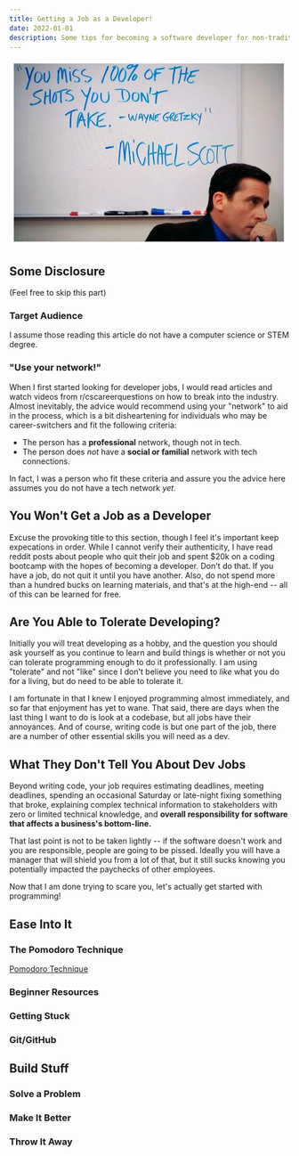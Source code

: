 ```yaml
---
title: Getting a Job as a Developer!
date: 2022-01-01
description: Some tips for becoming a software developer for non-traditional
---
```


![Michael Scott from the office](./office.jpg)

## Some Disclosure

<!-- Add link to next section -->
(Feel free to skip this part)

### Target Audience

I assume those reading this article do not have a computer science or STEM degree. 

### "Use your network!"
When I first started looking for developer jobs, I would read articles and watch videos from  r/cscareerquestions on how to break into the industry. Almost inevitably, the advice would recommend using your "network" to aid in the process, which is a bit disheartening for individuals who may be career-switchers and fit the following criteria:
- The person has a **professional** network, though not in tech.
- The person does *not* have a **social or familial** network with tech connections.

In fact, I was a person who fit these criteria and assure you the advice here assumes you do not have a tech network *yet.*


## You Won't Get a Job as a Developer

Excuse the provoking title to this section, though I feel it's important keep expecations in order. While I cannot verify their authenticity, I have read reddit posts about people who quit their job and spent $20k on a coding bootcamp with the hopes of becoming a developer. Don't do that. If you have a job, do not quit it until you have another. Also, do not spend more than a hundred bucks on learning materials, and that's at the high-end -- all of this can be learned for free.

## Are You Able to Tolerate Developing?
Initially you will treat developing as a hobby, and the question you should ask yourself as you continue to learn and build things is whether or not you can tolerate programming enough to do it professionally. I am using "tolerate" and not "like" since I don't believe you need to *like* what you do for a living, but do need to be able to tolerate it.

I am fortunate in that I knew I enjoyed programming almost immediately, and so far that enjoyment has yet to wane. That said, there are days when the last thing I want to do is look at a codebase, but all jobs have their annoyances. And of course, writing code is but one part of the job, there are a number of other essential skills you will need as a dev.

## What They Don't Tell You About Dev Jobs
Beyond writing code, your job requires estimating deadlines, meeting deadlines, spending an occasional Saturday or late-night fixing something that broke, explaining complex technical information to stakeholders with zero or limited technical knowledge, and **overall responsibility for software that affects a business's bottom-line.** 

That last point is not to be taken lightly -- if the software doesn't work and you are responsible, people are going to be pissed. Ideally you will have a manager that will shield you from a lot of that, but it still sucks knowing you potentially impacted the paychecks of other employees.

Now that I am done trying to scare you, let's actually get started with programming!

## Ease Into It

### The Pomodoro Technique
[Pomodoro Technique](https://en.wikipedia.org/wiki/Pomodoro_Technique)
### Beginner Resources

### Getting Stuck
### Git/GitHub

## Build Stuff
### Solve a Problem
### Make It Better
### Throw It Away
